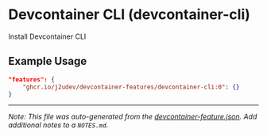 
# Devcontainer CLI (devcontainer-cli)

Install Devcontainer CLI

## Example Usage

```json
"features": {
    "ghcr.io/j2udev/devcontainer-features/devcontainer-cli:0": {}
}
```





---

_Note: This file was auto-generated from the [devcontainer-feature.json](devcontainer-feature.json).  Add additional notes to a `NOTES.md`._

